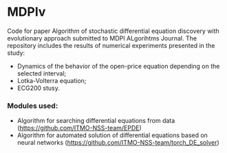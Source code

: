 # MDPIv
Code for paper Algorithm of stochastic differential equation discovery with evolutionary approach submitted to MDPI ALgorihtms Journal.
The repository includes the results of numerical experiments presented in the study:
- Dynamics of the behavior of the open-price equation depending on the selected interval;
- Lotka-Volterra equation;
- ECG200 stusy.

###  Modules used:
- Algorithm for searching differential equations from data (https://github.com/ITMO-NSS-team/EPDE)
- Algorithm for automated solution of differential equations based on neural networks (https://github.com/ITMO-NSS-team/torch_DE_solver)
